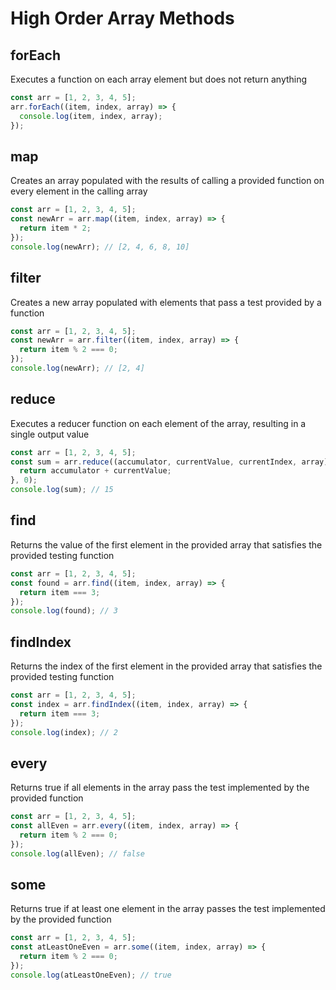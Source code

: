 # High Order Array Methods

## forEach

Executes a function on each array element but does not return anything

```js
const arr = [1, 2, 3, 4, 5];
arr.forEach((item, index, array) => {
  console.log(item, index, array);
});
```

## map

Creates an array populated with the results of calling a provided function on every element in the calling array

```js
const arr = [1, 2, 3, 4, 5];
const newArr = arr.map((item, index, array) => {
  return item * 2;
});
console.log(newArr); // [2, 4, 6, 8, 10]
```

## filter

Creates a new array populated with elements that pass a test provided by a function

```js
const arr = [1, 2, 3, 4, 5];
const newArr = arr.filter((item, index, array) => {
  return item % 2 === 0;
});
console.log(newArr); // [2, 4]
```

## reduce

Executes a reducer function on each element of the array, resulting in a single output value

```js
const arr = [1, 2, 3, 4, 5];
const sum = arr.reduce((accumulator, currentValue, currentIndex, array) => {
  return accumulator + currentValue;
}, 0);
console.log(sum); // 15
```

## find

Returns the value of the first element in the provided array that satisfies the provided testing function

```js
const arr = [1, 2, 3, 4, 5];
const found = arr.find((item, index, array) => {
  return item === 3;
});
console.log(found); // 3
```

## findIndex

Returns the index of the first element in the provided array that satisfies the provided testing function

```js
const arr = [1, 2, 3, 4, 5];
const index = arr.findIndex((item, index, array) => {
  return item === 3;
});
console.log(index); // 2
```

## every

Returns true if all elements in the array pass the test implemented by the provided function

```js
const arr = [1, 2, 3, 4, 5];
const allEven = arr.every((item, index, array) => {
  return item % 2 === 0;
});
console.log(allEven); // false
```

## some

Returns true if at least one element in the array passes the test implemented by the provided function

```js
const arr = [1, 2, 3, 4, 5];
const atLeastOneEven = arr.some((item, index, array) => {
  return item % 2 === 0;
});
console.log(atLeastOneEven); // true
```